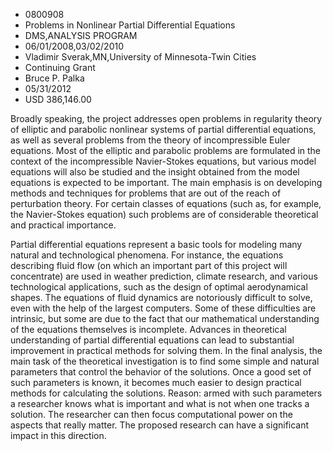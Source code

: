 
* 0800908
* Problems in Nonlinear Partial Differential Equations
* DMS,ANALYSIS PROGRAM
* 06/01/2008,03/02/2010
* Vladimir Sverak,MN,University of Minnesota-Twin Cities
* Continuing Grant
* Bruce P. Palka
* 05/31/2012
* USD 386,146.00

Broadly speaking, the project addresses open problems in regularity theory of
elliptic and parabolic nonlinear systems of partial differential equations, as
well as several problems from the theory of incompressible Euler equations. Most
of the elliptic and parabolic problems are formulated in the context of the
incompressible Navier-Stokes equations, but various model equations will also be
studied and the insight obtained from the model equations is expected to be
important. The main emphasis is on developing methods and techniques for
problems that are out of the reach of perturbation theory. For certain classes
of equations (such as, for example, the Navier-Stokes equation) such problems
are of considerable theoretical and practical importance.

Partial differential equations represent a basic tools for modeling many natural
and technological phenomena. For instance, the equations describing fluid flow
(on which an important part of this project will concentrate) are used in
weather prediction, climate research, and various technological applications,
such as the design of optimal aerodynamical shapes. The equations of fluid
dynamics are notoriously difficult to solve, even with the help of the largest
computers. Some of these difficulties are intrinsic, but some are due to the
fact that our mathematical understanding of the equations themselves is
incomplete. Advances in theoretical understanding of partial differential
equations can lead to substantial improvement in practical methods for solving
them. In the final analysis, the main task of the theoretical investigation is
to find some simple and natural parameters that control the behavior of the
solutions. Once a good set of such parameters is known, it becomes much easier
to design practical methods for calculating the solutions. Reason: armed with
such parameters a researcher knows what is important and what is not when one
tracks a solution. The researcher can then focus computational power on the
aspects that really matter. The proposed research can have a significant impact
in this direction.
